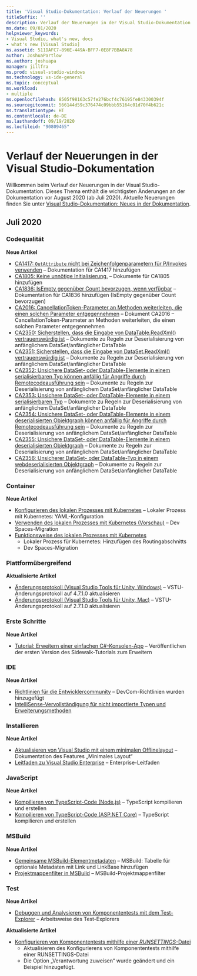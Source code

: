 ```yaml
---
title: 'Visual Studio-Dokumentation: Verlauf der Neuerungen '
titleSuffix: ''
description: Verlauf der Neuerungen in der Visual Studio-Dokumentation
ms.date: 09/01/2020
helpviewer_keywords:
- Visual Studio, what's new, docs
- what's new [Visual Studio]
ms.assetid: 511DAFC7-896E-449A-BFF7-0E8F7BBA8A78
author: JoshuaPartlow
ms.author: joshuapa
manager: jillfra
ms.prod: visual-studio-windows
ms.technology: vs-ide-general
ms.topic: conceptual
ms.workload:
- multiple
ms.openlocfilehash: 8505f98163c57fe276bcf4c76195fe843300394f
ms.sourcegitcommit: 566144d59c376474c09bbb55164c01d70f4b621c
ms.translationtype: HT
ms.contentlocale: de-DE
ms.lasthandoff: 09/19/2020
ms.locfileid: "90809465"
---
```

# <a name="history-of-whats-new-in-visual-studio-docs"></a>Verlauf der Neuerungen in der Visual Studio-Dokumentation

Willkommen beim Verlauf der Neuerungen in der Visual Studio-Dokumentation. Dieses Thema enthält die wichtigsten Änderungen an der Dokumentation vor August 2020 (ab Juli 2020). Aktuelle Neuerungen finden Sie unter [Visual Studio-Dokumentation: Neues in der Dokumentation](whats-new-visual-studio-docs.md).

## <a name="july-2020"></a>Juli 2020
### <a name="code-quality"></a>Codequalität

**Neue Artikel**

- [CA1417: `OutAttribute` nicht bei Zeichenfolgenparametern für P/Invokes verwenden](../code-quality/ca1417.md) – Dokumentation für CA1417 hinzufügen
- [CA1805: Keine unnötige Initialisierung.](../code-quality/ca1805.md) – Dokumente für CA1805 hinzufügen
- [CA1836: IsEmpty gegenüber Count bevorzugen, wenn verfügbar](../code-quality/ca1836.md) – Dokumentation für CA1836 hinzufügen (IsEmpty gegenüber Count bevorzugen)
- [CA2016: CancellationToken-Parameter an Methoden weiterleiten, die einen solchen Parameter entgegennehmen](../code-quality/ca2016.md) – Dokument CA2016 – CancellationToken-Parameter an Methoden weiterleiten, die einen solchen Parameter entgegennehmen
- [CA2350: Sicherstellen, dass die Eingabe von DataTable.ReadXml() vertrauenswürdig ist](../code-quality/ca2350.md) – Dokumente zu Regeln zur Deserialisierung von anfänglichem DataSet/anfänglicher DataTable
- [CA2351: Sicherstellen, dass die Eingabe von DataSet.ReadXml() vertrauenswürdig ist](../code-quality/ca2351.md) – Dokumente zu Regeln zur Deserialisierung von anfänglichem DataSet/anfänglicher DataTable
- [CA2352: Unsichere DataSet- oder DataTable-Elemente in einem serialisierbaren Typ können anfällig für Angriffe durch Remotecodeausführung sein](../code-quality/ca2352.md) – Dokumente zu Regeln zur Deserialisierung von anfänglichem DataSet/anfänglicher DataTable
- [CA2353: Unsichere DataSet- oder DataTable-Elemente in einem serialisierbaren Typ](../code-quality/ca2353.md) – Dokumente zu Regeln zur Deserialisierung von anfänglichem DataSet/anfänglicher DataTable
- [CA2354: Unsichere DataSet- oder DataTable-Elemente in einem deserialisierten Objektgraph können anfällig für Angriffe durch Remotecodeausführung sein](../code-quality/ca2354.md) – Dokumente zu Regeln zur Deserialisierung von anfänglichem DataSet/anfänglicher DataTable
- [CA2355: Unsichere DataSet- oder DataTable-Elemente in einem deserialisierten Objektgraph](../code-quality/ca2355.md) – Dokumente zu Regeln zur Deserialisierung von anfänglichem DataSet/anfänglicher DataTable
- [CA2356: Unsicherer DataSet- oder DataTable-Typ in einem webdeserialisierten Objektgraph](../code-quality/ca2356.md) – Dokumente zu Regeln zur Deserialisierung von anfänglichem DataSet/anfänglicher DataTable

### <a name="containers"></a>Container

**Neue Artikel**

- [Konfigurieren des lokalen Prozesses mit Kubernetes](../containers/configure-local-process-with-kubernetes.md) – Lokaler Prozess mit Kubernetes: YAML-Konfiguration
- [Verwenden des lokalen Prozesses mit Kubernetes (Vorschau)](../containers/local-process-kubernetes.md) – Dev Spaces-Migration
- [Funktionsweise des lokalen Prozesses mit Kubernetes](../containers/overview-local-process-kubernetes.md)
  - Lokaler Prozess für Kubernetes: Hinzufügen des Routingabschnitts
  - Dev Spaces-Migration

### <a name="cross-platform"></a>Plattformübergreifend

**Aktualisierte Artikel**

- [Änderungsprotokoll (Visual Studio Tools für Unity, Windows)](../cross-platform/change-log-visual-studio-tools-for-unity.md) – VSTU-Änderungsprotokoll auf 4.7.1.0 aktualisieren
- [Änderungsprotokoll (Visual Studio Tools für Unity, Mac)](../cross-platform/change-log-visual-studio-tools-for-unity-mac.md) – VSTU-Änderungsprotokoll auf 2.7.1.0 aktualisieren

### <a name="get-started"></a>Erste Schritte

**Neue Artikel**

- [Tutorial: Erweitern einer einfachen C#-Konsolen-App](../get-started/csharp/tutorial-console-part-2.md) – Veröffentlichen der ersten Version des Sidewalk-Tutorials zum Erweitern

### <a name="ide"></a>IDE

**Neue Artikel**

- [Richtlinien für die Entwicklercommunity](./developer-community-guidelines.md) – DevCom-Richtlinien wurden hinzugefügt
- [IntelliSense-Vervollständigung für nicht importierte Typen und Erweiterungsmethoden](./reference/intellisense-completion-unimported-types-extension-methods.md)

### <a name="install"></a>Installieren

**Neue Artikel**

- [Aktualisieren von Visual Studio mit einem minimalen Offlinelayout](../install/update-minimal-layout.md) – Dokumentation des Features „Minimales Layout“
- [Leitfaden zu Visual Studio Enterprise](../install/visual-studio-enterprise-guide.md) – Enterprise-Leitfaden

### <a name="javascript"></a>JavaScript

**Neue Artikel**

- [Kompilieren von TypeScript-Code (Node.js)](../javascript/compile-typescript-code-npm.md) – TypeScript kompilieren und erstellen
- [Kompilieren von TypeScript-Code (ASP.NET Core)](../javascript/compile-typescript-code-nuget.md) – TypeScript kompilieren und erstellen

### <a name="msbuild"></a>MSBuild

**Neue Artikel**

- [Gemeinsame MSBuild-Elementmetadaten](../msbuild/common-msbuild-item-metadata.md) – MSBuild: Tabelle für optionale Metadaten mit Link und LinkBase hinzufügen
- [Projektmappenfilter in MSBuild](../msbuild/solution-filters.md) – MSBuild-Projektmappenfilter

### <a name="test"></a>Test

**Neue Artikel**

- [Debuggen und Analysieren von Komponententests mit dem Test-Explorer](../test/debug-unit-tests-with-test-explorer.md) – Arbeitsweise des Test-Explorers

**Aktualisierte Artikel**

- [Konfigurieren von Komponententests mithilfe einer *RUNSETTINGS*-Datei](../test/configure-unit-tests-by-using-a-dot-runsettings-file.md)
  - Aktualisieren des Konfigurierens von Komponententests mithilfe einer RUNSETTINGS-Datei
  - Die Option „Verantwortung zuweisen“ wurde geändert und ein Beispiel hinzugefügt.